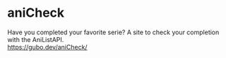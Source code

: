 # aniCheck
Have you completed your favorite serie? A site to check your completion with the AniListAPI.\
https://gubo.dev/aniCheck/
